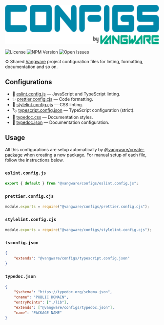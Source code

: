 <img id="logo" alt="Configs by Vangware" src="./logo.svg" height="128" />

![License][license-badge] ![NPM Version][npm-version-badge]
![Open Issues][open-issues-badge]

⚙️ Shared [Vangware][vangware] project configuration files for linting,
formatting, documentation and so on.

## Configurations

-   🚨 [eslint.config.js][eslint] — JavaScript and TypeScript linting.
-   ✨ [prettier.config.cjs][prettier] — Code formatting.
-   🎨 [stylelint.config.cjs][stylelint] — CSS linting.
-   🏷️ [typescript.config.json][typescript] — TypeScript configuration (strict).
-   📖 [typedoc.css][typedoc] — Documentation styles.
-   📖 [typedoc.json][typedoc] — Documentation configuration.

## Usage

All this configurations are setup automatically by
[@vangware/create-package][create-package] when creating a new package. For
manual setup of each file, follow the instructions below.

### `eslint.config.js`

```typescript
export { default } from "@vangware/configs/eslint.config.js";
```

### `prettier.config.cjs`

```typescript
module.exports = require("@vangware/configs/prettier.config.cjs");
```

### `stylelint.config.cjs`

```typescript
module.exports = require("@vangware/configs/stylelint.config.cjs");
```

### `tsconfig.json`

```json
{
	"extends": "@vangware/configs/typescript.config.json"
}
```

### `typedoc.json`

```json
{
	"$schema": "https://typedoc.org/schema.json",
	"cname": "PUBLIC DOMAIN",
	"entryPoints": ["./lib"],
	"extends": ["@vangware/configs/typedoc.json"],
	"name": "PACKAGE NAME"
}
```

<!-- Reference -->

[create-package]: https://create-package.vangware.com
[eslint]: https://eslint.org/docs/user-guide/configuring/
[license-badge]:
	https://img.shields.io/npm/l/@vangware/configs.svg?style=for-the-badge&labelColor=666&color=0a8&link=https://github.com/vangware/configs/blob/main/LICENSE
[npm-version-badge]:
	https://img.shields.io/npm/v/@vangware/configs.svg?style=for-the-badge&labelColor=666&color=0a8&link=https://npm.im/@vangware/configs
[open-issues-badge]:
	https://img.shields.io/github/issues/vangware/configs.svg?style=for-the-badge&labelColor=666&color=0a8&link=https://github.com/vangware/configs/issues
[prettier]: https://prettier.io/docs/en/options.html
[stylelint]: https://stylelint.io/user-guide/configure/
[typedoc]: https://typedoc.org/guides/options/
[typescript]: https://www.typescriptlang.org/tsconfig
[vangware]: https://vangware.com
